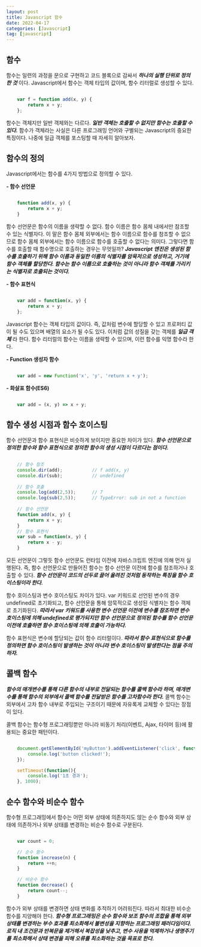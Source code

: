 ```yaml
---
layout: post
title: Javascript 함수
date: 2022-04-17
categories: [Javascript]
tag: [javascript]
---
```


## 함수

함수는 일련의 과정을 문으로 구현하고 코드 블록으로 감싸서 ***하나의 실행 단위로 정의한 것*** 이다. Javascript에서 함수는 객체 타입의 값이며, 함수 리터럴로 생성할 수 있다. 

```javascript

    var f = function add(x, y) {
        return x + y;
    };

```

함수는 객체지만 일반 객체와는 다르다. ***일반 객체는 호출할 수 없지만 함수는 호출할 수 있다.*** 함수가 객체라는 사실은 다른 프로그래밍 언어와 구별되는 Javascript의 중요한 특징이다. 나중에 일급 객체를 포스팅할 때 자세히 알아보자.

## 함수의 정의

Javascript에서는 함수를 4가지 방법으로 정의할 수 있다.

**- 함수 선언문**
```javascript

    function add(x, y) {
        return x + y;
    }

```
함수 선언문은 함수의 이름을 생략할 수 없다. 함수 이름은 함수 몸체 내에서만 참조할 수 있는 식별자다. 이 말은 함수 몸체 외부에서는 함수 이름으로 함수를 참조할 수 없으므로 함수 몸체 외부에서는 함수 이름으로 함수를 호출할 수 없다는 의미다. 그렇다면 함수를 호출할 때 함수명으로 호출하는 경우는 무엇일까? ***Javascript 엔진은 생성된 함수를 호출하기 위해 함수 이름과 동일한 이름의 식별자를 암묵저으로 생성하고, 거기에 함수 객체를 할당한다. 함수는 함수 이름으로 호출하는 것이 아니라 함수 객체를 가리키는 식별자로 호출되는 것이다.***

**- 함수 표현식**
```javascript

    var add = function(x, y) {
        return x + y;
    };

```
Javascript 함수는 객체 타입의 값이다. 즉, 값처럼 변수에 할당할 수 있고 프로퍼티 값이 될 수도 있으며 배열의 요소가 될 수도 있다. 이처럼 값의 성질을 갖는 객체를 ***일급 객체*** 라 한다. 함수 리터럴의 함수는 이름을 생략할 수 있으며, 이런 함수를 익명 함수라 한다. 

**- Function 생성자 함수**
```javascript

    var add = new Function('x', 'y', 'return x + y');

```

**- 화살표 함수(ES6)**
```javascript

    var add = (x, y) => x + y;
```

## 함수 생성 시점과 함수 호이스팅

함수 선언문과 함수 표현식은 비슷하게 보이지만 중요한 차이가 있다. ***함수 선언문으로 정의한 함수와 함수 표현식으로 정의한 함수의 생성 시점이 다르다는 점이다.***

```javascript
    
    // 함수 참조
    console.dir(add);           // f add(x, y)
    console.dir(sub);           // undefined
    
    // 함수 호출
    console.log(add(2,5));      // 7
    console.log(sub(2,5));      // TypeError: sub in not a function
    
    // 함수 선언문
    function add(x, y) {
        return x + y;
    }
    // 함수 표현식
    var sub = function(x, y) {
        return x - y;
    }

```

모든 선언문이 그렇듯 함수 선언문도 런타임 이전에 자바스크립트 엔진에 의해 먼저 실행된다. 즉, 함수 선언문으로 만들어진 함수는 함수 선언문 이전에 함수를 참조하거나 호출할 수 있다. ***함수 선언문이 코드의 선두로 끌어 올려진 것처럼 동작하는 특징을 함수 호이스팅이라 한다.***

함수 호이스팅과 변수 호이스팅도 차이가 있다. var 키워드로 선언된 변수의 경우 undefined로 초기화되고, 함수 선언문을 통해 암묵적으로 생성된 식별자는 함수 객체로 초기화된다. ***따라서 var 키워드를 사용한 변수 선언문 이전에 변수를 참조하면 변수 호이스팅에 의해 undefined로 평가되지만 함수 선언문으로 정의된 함수를 함수 선언문 이전에 호출하면 함수 호이스팅에 의해 호출이 가능하다.***

함수 표현식은 변수에 할당되는 값이 함수 리터럴이다. ***따라서 함수 표현식으로 함수를 정의하면 함수 호이스팅이 발생하는 것이 아니라 변수 호이스팅이 발생한다는 점을 주의하자.***

## 콜백 함수

***함수의 매개변수를 통해 다른 함수의 내부로 전달되는 함수를 콜백 함수라 하며, 매개변수를 통해 함수의 외부에서 콜백 함수를 전달받은 함수를 고차함수라 한다.***
콜백 함수는 외부에서 고차 함수 내부로 주입되는 구조이기 때문에 자유록게 교체할 수 있다는 장점이 있다. 

콜백 함수는 함수형 프로그래밍뿐만 아니라 비동기 처리(이벤트, Ajax, 타이머 등)에 활용되는 중요한 패턴이다.

```javascript

    document.getElementById('myButton').addEventListener('click', function(){
        console.log('button clicked!');
    });

    setTimeout(function(){
        console.log('1초 경과');
    }, 1000);

```

## 순수 함수와 비순수 함수

함수형 프로그래밍에서 함수는 어떤 외부 상태에 의존하지도 않는 순수 함수와 외부 상태에 의존하거나 외부 상태를 변경하는 비순수 함수로 구분된다.

```javascript

    var count = 0;

    // 순수 함수
    function increase(n) {
        return ++n;
    }

    // 비순수 함수
    function decrease() {
        return count--;
    }

```

함수가 외부 상태를 변경하면 상태 변화를 추적하기 어려워진다. 따라서 최대한 비수순 함수를 지양해야 한다. ***함수형 프로그래밍은 순수 함수와 보조 함수의 조합을 통해 외부 상태를 변경하는 부수 효과를 최소화해서 불변성을 지향하는 프로그래밍 패러다임이다. 로직 내 조건문과 반복문을 제거해서 복잡성을 낮추고, 변수 사용을 억제하거나 생명주기를 최소화해서 상태 변경을 피해 오류를 최소화하는 것을 목표로 한다.***
